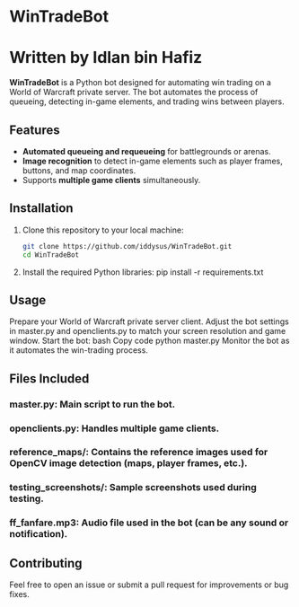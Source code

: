 # WinTradeBot
# Written by Idlan bin Hafiz
**WinTradeBot** is a Python bot designed for automating win trading on a World of Warcraft private server. The bot automates the process of queueing, detecting in-game elements, and trading wins between players.

## Features
- **Automated queueing and requeueing** for battlegrounds or arenas.
- **Image recognition** to detect in-game elements such as player frames, buttons, and map coordinates.
- Supports **multiple game clients** simultaneously.

## Installation
1. Clone this repository to your local machine:
   ```bash
   git clone https://github.com/iddysus/WinTradeBot.git
   cd WinTradeBot
2. Install the required Python libraries:
   pip install -r requirements.txt

##   Usage
Prepare your World of Warcraft private server client.
Adjust the bot settings in master.py and openclients.py to match your screen resolution and game window.
Start the bot:
bash
Copy code
python master.py
Monitor the bot as it automates the win-trading process.

##   Files Included
### master.py: Main script to run the bot.
### openclients.py: Handles multiple game clients.
### reference_maps/: Contains the reference images used for OpenCV image detection (maps, player frames, etc.).
### testing_screenshots/: Sample screenshots used during testing.
### ff_fanfare.mp3: Audio file used in the bot (can be any sound or notification).
## Contributing
Feel free to open an issue or submit a pull request for improvements or bug fixes.

